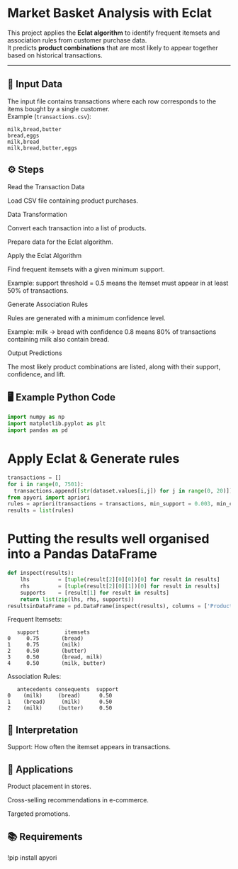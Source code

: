 # Market Basket Analysis with Eclat

This project applies the **Eclat algorithm** to identify frequent itemsets and association rules from customer purchase data.  
It predicts **product combinations** that are most likely to appear together based on historical transactions.

---

## 📂 Input Data

The input file contains transactions where each row corresponds to the items bought by a single customer.  
Example (`transactions.csv`):

```csv
milk,bread,butter
bread,eggs
milk,bread
milk,bread,butter,eggs
``` 
## ⚙️ Steps

Read the Transaction Data

Load CSV file containing product purchases.

Data Transformation

Convert each transaction into a list of products.

Prepare data for the Eclat algorithm.

Apply the Eclat Algorithm

Find frequent itemsets with a given minimum support.

Example: support threshold = 0.5 means the itemset must appear in at least 50% of transactions.

Generate Association Rules

Rules are generated with a minimum confidence level.

Example: milk → bread with confidence 0.8 means 80% of transactions containing milk also contain bread.

Output Predictions

The most likely product combinations are listed, along with their support, confidence, and lift.

## 🖥️ Example Python Code
```python
import numpy as np
import matplotlib.pyplot as plt
import pandas as pd
```
# Apply Eclat & Generate rules
```python
transactions = []
for i in range(0, 7501):
  transactions.append([str(dataset.values[i,j]) for j in range(0, 20)])
from apyori import apriori
rules = apriori(transactions = transactions, min_support = 0.003, min_confidence = 0.2, min_lift = 3, min_length = 2, max_length = 2)
results = list(rules)
```
# Putting the results well organised into a Pandas DataFrame
```python
def inspect(results):
    lhs         = [tuple(result[2][0][0])[0] for result in results]
    rhs         = [tuple(result[2][0][1])[0] for result in results]
    supports    = [result[1] for result in results]
    return list(zip(lhs, rhs, supports))
resultsinDataFrame = pd.DataFrame(inspect(results), columns = ['Product 1', 'Product 2', 'Support'])
```
Frequent Itemsets:
```csv
   support        itemsets
0     0.75       (bread)
1     0.75       (milk)
2     0.50       (butter)
3     0.50       (bread, milk)
4     0.50       (milk, butter)
```
Association Rules:
```csv
   antecedents consequents  support 
0    (milk)     (bread)      0.50      
1    (bread)     (milk)      0.50      
2    (milk)     (butter)     0.50      
```
## 📌 Interpretation

Support: How often the itemset appears in transactions.

## 🚀 Applications

Product placement in stores.

Cross-selling recommendations in e-commerce.

Targeted promotions.

## 📚 Requirements

!pip install apyori
